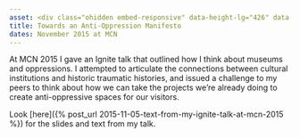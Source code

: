 ```yaml
---
asset: <div class="ohidden embed-responsive" data-height-lg="426" data-height-md="567" data-height-sm="470" data-height-xs="287" data-height-xxs="183"><iframe width="560" height="315" src="//www.youtube.com/embed/WicEkXGqv8Q" frameborder="0" allowfullscreen data-animate="fadeInUp" data-delay="100" class="fadeInUp animated"></iframe></div>
title: Towards an Anti-Oppression Manifesto
dates: November 2015 at MCN
---
```

At MCN 2015 I gave an Ignite talk that outlined how I think about museums and oppressions. I attempted to articulate the connections between cultural institutions and historic traumatic histories, and issued a challenge to my peers to think about how we can take the projects we’re already doing to create anti-oppressive spaces for our visitors.

Look [here]({% post_url 2015-11-05-text-from-my-ignite-talk-at-mcn-2015 %}) for the slides and text from my talk.
